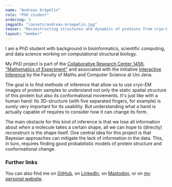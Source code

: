 ```yaml
---
name: "Andreas Kröpelin"
role: "PhD student"
ordering: 3
imgpath: "/assets/andreas-kroepelin.jpg"
teaser: "Reconstructing structures and dynamics of proteins from cryo-EM images"
layout: "member"
---
```


I am a PhD student with background in bioinformatics, scientific computing, and
data science working on computational structural biology.

My PhD project is part of the [Collaborative Research Center 1456: "Mathematics
of Experiment"](https://www.uni-goettingen.de/en/630785.html) and associated with
the initiative [Interactive Inference](https://inference.uni-jena.de/) by the
Faculty of Maths and Computer Science at Uni Jena.

The goal is to find methods of inference that allow us to use cryo-EM images of
protein samples to understand not only the static spatial structure of this
protein but also its conformational movements.
It's just like with a human hand: Its 3D-structure (with five separated fingers,
for example) is surely very important for its usability.
But understanding what a hand is actually capable of requires to consider how it
can change its form.

The main obstacle for this kind of inference is that we lose all information
about _when_ a molecule takes a certain shape, all we can hope to (directly)
reconstruct is the shape itself.
One central idea for this project is that Bayesian approaches can mitigate the
lack of information in the data.
This, in turn, requires finding good probabilistic models of protein structure
and conformational change.

### Further links

You can also find me on [GitHub](https://github.com/andreasKroepelin), on
[LinkedIn](https://de.linkedin.com/in/andreas-kr%C3%B6pelin-26b719237), on
[Mastodon](https://bayes.club/@andreask), or on
[my personal website](https://www.andreaskroepelin.de/).
